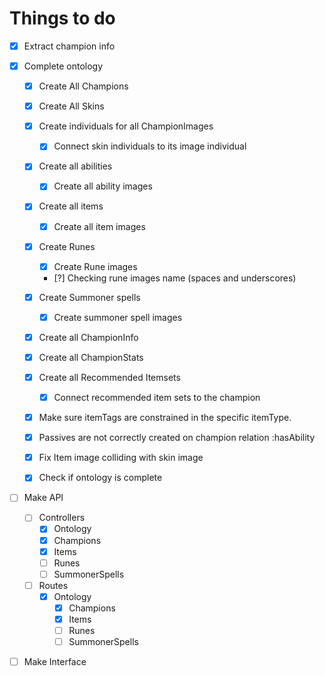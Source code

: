 # Things to do

- [x] Extract champion info

- [x] Complete ontology
    - [x] Create All Champions
    - [x] Create All Skins
    - [x] Create individuals for all ChampionImages
        - [x] Connect skin individuals to its image individual
    - [x] Create all abilities
        - [x] Create all ability images
    - [x] Create all items
        - [x] Create all item images
    - [x] Create Runes
        - [x] Create Rune images
        - [?] Checking rune images name (spaces and underscores)
    - [x] Create Summoner spells
        - [x] Create summoner spell images
    - [x] Create all ChampionInfo
    - [x] Create all ChampionStats
    - [x] Create all Recommended Itemsets
        - [x] Connect recommended item sets to the champion
    - [x] Make sure itemTags are constrained in the specific itemType.
    - [x] Passives are not correctly created on champion relation :hasAbility
    - [x] Fix Item image colliding with skin image
    - [x] Check if ontology is complete
    

- [ ] Make API
    - [ ] Controllers
        - [x] Ontology
        - [x] Champions
        - [x] Items
        - [ ] Runes
        - [ ] SummonerSpells
    - [ ] Routes
        - [x] Ontology
            - [x] Champions
            - [x] Items
            - [ ] Runes
            - [ ] SummonerSpells

- [ ] Make Interface
